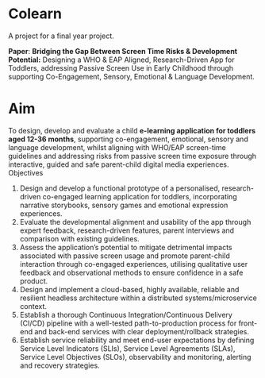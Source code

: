 # Colearn
A project for a final year project. 

**Paper**: **Bridging the Gap Between Screen Time Risks & Development Potential:** Designing a WHO & EAP Aligned, Research-Driven App for Toddlers, addressing Passive Screen Use in Early Childhood through supporting Co-Engagement, Sensory, Emotional & Language Development.

# Aim

To design, develop and evaluate a child **e-learning application for toddlers aged 12-36 months**, supporting co-engagement, emotional, sensory and language development, whilst aligning with WHO/EAP screen-time guidelines and addressing risks from passive screen time exposure through interactive, guided and safe parent-child digital media experiences.
Objectives
1.	Design and develop a functional prototype of a personalised, research-driven co-engaged learning application for toddlers, incorporating narrative storybooks, sensory games and emotional expression experiences.
2.	Evaluate the developmental alignment and usability of the app through expert feedback, research-driven features, parent interviews and comparison with existing guidelines.
3.	Assess the application’s potential to mitigate detrimental impacts associated with passive screen usage and promote parent-child interaction through co-engaged experiences, utilising qualitative user feedback and observational methods to ensure confidence in a safe product.
4.	Design and implement a cloud-based, highly available, reliable and resilient headless architecture within a distributed systems/microservice context.
5.	Establish a thorough Continuous Integration/Continuous Delivery (CI/CD) pipeline with a well-tested path-to-production process for front-end and back-end services with clear deployment/rollback strategies.
6.	Establish service reliability and meet end-user expectations by defining Service Level Indicators (SLIs), Service Level Agreements (SLAs), Service Level Objectives (SLOs), observability and monitoring, alerting and recovery strategies.  
